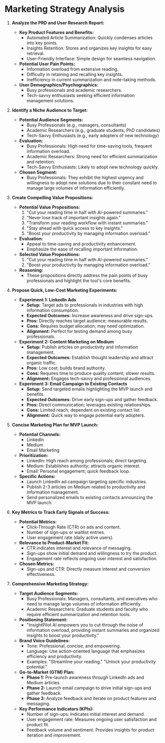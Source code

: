 # Marketing Strategy Analysis

1. **Analyze the PRD and User Research Report:**
   - **Key Product Features and Benefits:**
     - Automated Article Summarization: Quickly condenses articles into key points.
     - Insights Retention: Stores and organizes key insights for easy retrieval.
     - User-Friendly Interface: Simple design for seamless navigation.
   - **Potential User Pain Points:**
     - Information overload from extensive reading.
     - Difficulty in retaining and recalling key insights.
     - Inefficiency in current summarization and note-taking methods.
   - **User Demographics/Psychographics:**
     - Busy professionals and academic researchers.
     - Tech-savvy enthusiasts seeking efficient information management solutions.

2. **Identify a Niche Audience to Target:**
   - **Potential Audience Segments:**
     - Busy Professionals (e.g., managers, consultants)
     - Academic Researchers (e.g., graduate students, PhD candidates)
     - Tech-Savvy Enthusiasts (e.g., early adopters of new technology)
   - **Evaluation:**
     - Busy Professionals: High need for time-saving tools, frequent information overload.
     - Academic Researchers: Strong need for efficient summarization and retention.
     - Tech-Savvy Enthusiasts: Likely to adopt new technology quickly.
   - **Chosen Segment:**
     - Busy Professionals: They exhibit the highest urgency and willingness to adopt new solutions due to their constant need to manage large volumes of information efficiently.

3. **Create Compelling Value Propositions:**
   - **Potential Value Propositions:**
     1. "Cut your reading time in half with AI-powered summaries."
     2. "Never lose track of important insights again."
     3. "Transform your reading workflow with instant summaries."
     4. "Stay ahead with quick access to key insights."
     5. "Boost your productivity by managing information overload."
   - **Evaluation:**
     - Appeal to time-saving and productivity enhancement.
     - Emphasize the ease of recalling important information.
   - **Selected Value Propositions:**
     1. "Cut your reading time in half with AI-powered summaries."
     2. "Boost your productivity by managing information overload."
   - **Reasoning:**
     - These propositions directly address the pain points of busy professionals and highlight the tool's core benefits.

4. **Propose Quick, Low-Cost Marketing Experiments:**
   - **Experiment 1: LinkedIn Ads**
     - **Setup:** Target ads to professionals in industries with high information consumption.
     - **Expected Outcomes:** Increase awareness and drive sign-ups.
     - **Pros:** Directly reaches target audience; measurable results.
     - **Cons:** Requires budget allocation; may need optimization.
     - **Alignment:** Perfect for testing demand among busy professionals.
   - **Experiment 2: Content Marketing on Medium**
     - **Setup:** Publish articles on productivity and information management.
     - **Expected Outcomes:** Establish thought leadership and attract organic traffic.
     - **Pros:** Low cost; builds brand authority.
     - **Cons:** Requires time to produce quality content; slower results.
     - **Alignment:** Engages tech-savvy and professional audiences.
   - **Experiment 3: Email Campaign to Existing Contacts**
     - **Setup:** Send targeted emails highlighting the MVP launch and benefits.
     - **Expected Outcomes:** Drive early sign-ups and gather feedback.
     - **Pros:** Direct communication; leverages existing relationships.
     - **Cons:** Limited reach; dependent on existing contact list.
     - **Alignment:** Quick way to engage potential early adopters.

5. **Concise Marketing Plan for MVP Launch:**
   - **Potential Channels:**
     - LinkedIn
     - Medium
     - Email Marketing
   - **Prioritization:**
     - LinkedIn: High reach among professionals; direct targeting.
     - Medium: Establishes authority; attracts organic interest.
     - Email: Personal engagement; quick feedback loop.
   - **Specific Actions:**
     - Launch LinkedIn ad campaign targeting specific industries.
     - Publish 2-3 articles on Medium related to productivity and information management.
     - Send personalized emails to existing contacts announcing the MVP launch.

6. **Key Metrics to Track Early Signals of Success:**
   - **Potential Metrics:**
     - Click-Through Rate (CTR) on ads and content.
     - Number of sign-ups or waitlist entries.
     - User engagement rate (daily active users).
   - **Relevance to Product-Market Fit:**
     - CTR indicates interest and relevance of messaging.
     - Sign-ups show initial demand and willingness to try the product.
     - Engagement rate reflects ongoing user interest and satisfaction.
   - **Chosen Metrics:**
     - Sign-ups and CTR: Directly measure interest and conversion effectiveness.

7. **Comprehensive Marketing Strategy:**
   - **Target Audience Segments:**
     - Busy Professionals: Managers, consultants, and executives who need to manage large volumes of information efficiently.
     - Academic Researchers: Graduate students and faculty who require efficient summarization and retention tools.
   - **Positioning Statement:**
     - "InsightPilot AI empowers you to cut through the noise of information overload, providing instant summaries and organized insights to boost your productivity."
   - **Brand Voice Guidelines:**
     - Tone: Professional, concise, and empowering.
     - Language: Use action-oriented language that emphasizes efficiency and productivity.
     - Examples: "Streamline your reading," "Unlock your productivity potential."
   - **Go-to-Market (GTM) Plan:**
     - **Phase 1:** Pre-launch awareness through LinkedIn ads and Medium articles.
     - **Phase 2:** Launch email campaign to drive initial sign-ups and gather feedback.
     - **Phase 3:** Analyze feedback and iterate on product features and messaging.
   - **Key Performance Indicators (KPIs):**
     - Number of sign-ups: Indicates initial interest and demand.
     - User engagement rate: Measures ongoing user satisfaction and product fit.
     - Feedback volume and sentiment: Provides insights for product iteration and improvement.
